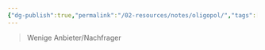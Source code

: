 ```yaml
---
{"dg-publish":true,"permalink":"/02-resources/notes/oligopol/","tags":["BWL"],"noteIcon":"","updated":"2025-07-12T13:31:41.000+02:00"}
---
```


>Wenige Anbieter/Nachfrager